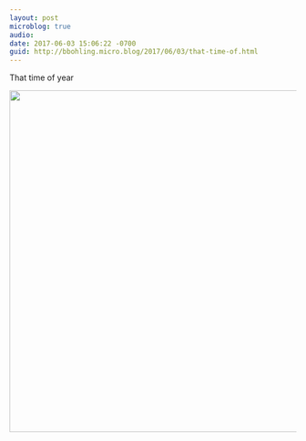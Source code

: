 ```yaml
---
layout: post
microblog: true
audio: 
date: 2017-06-03 15:06:22 -0700
guid: http://bbohling.micro.blog/2017/06/03/that-time-of.html
---
```

That time of year

<img src="http://bbohling.micro.blog/uploads/2017/126a5999c3.jpg" width="600" height="600" style="height: auto" />
